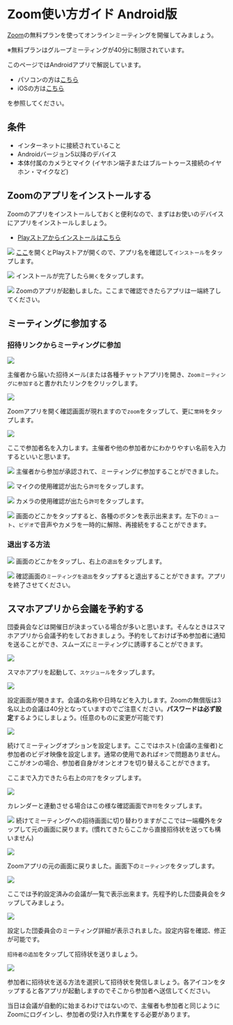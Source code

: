 # Zoom使い方ガイド Android版

[Zoom](https://zoom.us/)の無料プランを使ってオンラインミーティングを開催してみましょう。

※無料プランはグループミーティングが40分に制限されています。

このページではAndroidアプリで解説しています。

* パソコンの方は[こちら](ZoomMeeting.md)
* iOSの方は[こちら](ios.md)

を参照してください。

## 条件
* インターネットに接続されていること
* Androidバージョン5以降のデバイス
* 本体付属のカメラとマイク (イヤホン端子またはブルートゥース接続のイヤホン・マイクなど)

## Zoomのアプリをインストールする
Zoomのアプリをインストールしておくと便利なので、まずはお使いのデバイスにアプリをインストールしましょう。

* [Playストアからインストールはこちら](https://play.google.com/store/apps/details?id=us.zoom.videomeetings)

![](images/android/android_2.jpg)
[ここ](https://play.google.com/store/apps/details?id=us.zoom.videomeetings)を開くとPlayストアが開くので、アプリ名を確認して`インストール`をタップします。

![](images/android/android_3.jpg)
インストールが完了したら`開く`をタップします。

![](images/android/android_4.jpg)
Zoomのアプリが起動しました。ここまで確認できたらアプリは一端終了してください。

## ミーティングに参加する
### 招待リンクからミーティングに参加

![](images/android/android_6.jpg)

主催者から届いた招待メール(または各種チャットアプリ)を開き、`Zoomミーティングに参加する`と書かれたリンクをクリックします。

![](images/android/android_7.jpg)

Zoomアプリを開く確認画面が現れますので`zoom`をタップして、更に`常時`をタップします。

![](images/android/android_8.jpg)

ここで参加者名を入力します。主催者や他の参加者かにわかりやすい名前を入力するといいと思います。

![](images/android/android_9.jpg)
主催者から参加が承認されて、ミーティングに参加することができました。

![](images/android/android_10.jpg)
マイクの使用確認が出たら`許可`をタップします。

![](images/android/android_12.jpg)
カメラの使用確認が出たら`許可`をタップします。

![](images/android/android_11.jpg)
画面のどこかをタップすると、各種のボタンを表示出来ます。左下の`ミュート`、`ビデオ`で音声やカメラを一時的に解除、再接続をすることができます。

### 退出する方法
![](images/android/android_14.jpg)
画面のどこかをタップし、右上の`退出`をタップします。

![](images/android/android_15.jpg)
確認画面の`ミーティングを退出`をタップすると退出することができます。アプリを終了させてください。

## スマホアプリから会議を予約する
団委員会などは開催日が決まっている場合が多いと思います。そんなときはスマホアプリから会議予約をしておきましょう。予約をしておけば予め参加者に通知を送ることができ、スムーズにミーティングに誘導することができます。


![](images/android/setupmeeting/z_2.jpg)

スマホアプリを起動して、`スケジュール`をタップします。

![](images/android/setupmeeting/z_3.jpg)

設定画面が開きます。会議の名称や日時などを入力します。Zoomの無償版は3名以上の会議は40分となっていますのでご注意ください。**パスワードは必ず設定**するようにしましょう。(任意のものに変更が可能です)

![](images/android/setupmeeting/z_4.jpg)

続けてミーティングオプションを設定します。ここではホスト(会議の主催者)と参加者のビデオ映像を設定します。通常の使用であれば`オン`で問題ありません。ここがオンの場合、参加者自身がオンとオフを切り替えることができます。

ここまで入力できたら右上の`完了`をタップします。

![](images/android/setupmeeting/z_5.jpg)

カレンダーと連動させる場合はこの様な確認画面で`許可`をタップします。

![](images/android/setupmeeting/z_6.jpg)
続けてミーティングへの招待画面に切り替わりますがここでは一端欄外をタップして元の画面に戻ります。(慣れてきたらここから直接招待状を送っても構いません)

![](images/android/setupmeeting/z_7.jpg)

Zoomアプリの元の画面に戻りました。画面下の`ミーティング`をタップします。

![](images/android/setupmeeting/z_8.jpg)

ここでは予約設定済みの会議が一覧で表示出来ます。先程予約した団委員会をタップしてみましょう。

![](images/android/setupmeeting/z_9.jpg)

設定した団委員会のミーティング詳細が表示されました。設定内容を確認、修正が可能です。

`招待者の追加`をタップして招待状を送りましょう。

![](images/android/setupmeeting/z_10.jpg)

参加者に招待状を送る方法を選択して招待状を発信しましょう。各アイコンをタップすると各アプリが起動しますのでそこから参加者へ送信してください。

当日は会議が自動的に始まるわけではないので、主催者も参加者と同じようにZoomにログインし、参加者の受け入れ作業をする必要があります。